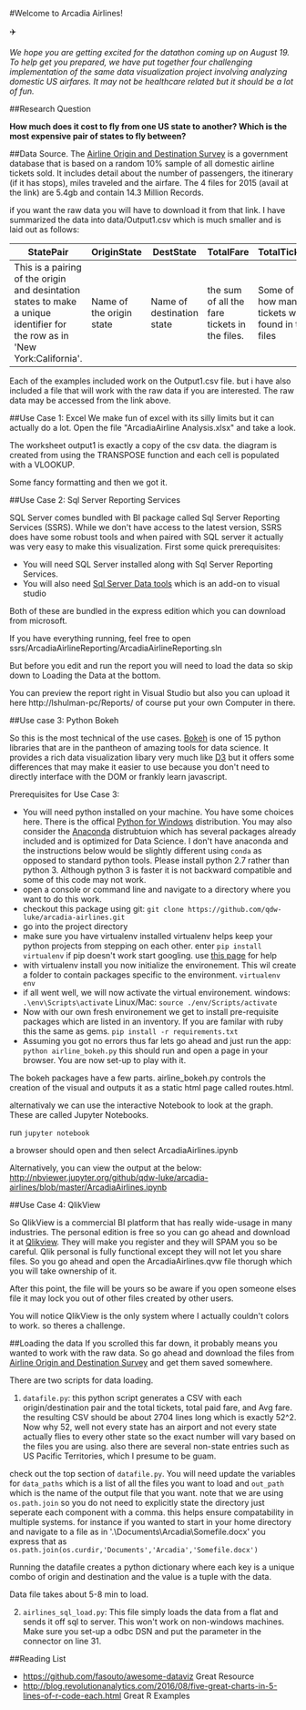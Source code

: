 #Welcome to Arcadia Airlines!

:airplane:

*We hope you are getting excited for the datathon coming up on August 19. To help get you prepared, we have put together four challenging implementation of the same data visualization project involving analyzing domestic US airfares. It may not be healthcare related but it should be a lot of fun.*

##Research Question

**How much does it cost to fly from one US state to another? Which is the most expensive pair of states to fly between?**

##Data Source. 
The [Airline Origin and Destination Survey](http://www.transtats.bts.gov/DatabaseInfo.asp?DB_ID=125) is a government database that is based on a random 10% sample of all domestic airline tickets sold. It includes detail about the number of passengers, the itinerary (if it has stops), miles traveled and the airfare. The 4 files for 2015 (avail at the link) are 5.4gb and contain 14.3 Million Records. 

if you want the raw data you will have to download it from that link. I have summarized the data into data/Output1.csv which is much smaller and is laid out as follows:

|StatePair|OriginState|DestState|TotalFare|TotalTickets|AvgFare|
|---------|-----------|---------|---------|------------|-------|
|This is a pairing of the origin and desintation states to make a unique identifier for the row as in 'New York:California'.| Name of the origin state| Name of destination state| the sum of all the fare tickets in the files. | Some of how many tickets were found in the files| Average calculated as Total Tickets/ Total Fare. |


Each of the examples included work on the Output1.csv file. but i have also included a file that will work with the raw data if you are interested. The raw data may be accessed from the link above. 

##Use Case 1: Excel
We make fun of excel with its silly limits but it can actually do a lot.  Open the file "ArcadiaAirline Analysis.xlsx" and take a look. 

The worksheet output1 is exactly a copy of the csv data. the diagram is created from using the TRANSPOSE function and each cell is populated with a VLOOKUP. 

Some fancy formatting and then we got it. 

##Use Case 2: Sql Server Reporting Services

SQL Server comes bundled with BI package called Sql Server Reporting Services (SSRS). While we don't have access to the latest version, SSRS does have some robust tools and when paired with SQL server it actually was very easy to make this visualization. First some quick prerequisites: 

* You will need SQL Server  installed along with Sql Server Reporting Services. 
* You will also need [Sql Server Data tools](https://msdn.microsoft.com/en-us/library/mt204009.aspx) which is an add-on to visual studio 

Both of these are bundled in the express edition which you can download from microsoft. 

If you have everything running, feel free to open ssrs/ArcadiaAirlineReporting/ArcadiaAirlineReporting.sln

But before you edit and run the report you will need to load the data so skip down to Loading the Data at the bottom. 

You can preview the report right in Visual Studio but also you can upload it here http://lshulman-pc/Reports/ of course put your own Computer in there. 

##Use case 3: Python Bokeh

So this is the most technical of the use cases. [Bokeh](http://bokeh.pydata.org/en/latest/) is one of 15 python libraries that are in the pantheon of amazing tools for data science. It provides a rich data visualization libary very much like [D3](https://d3js.org/) but it offers some differences that may make it easier to use because you don't need to directly interface with the DOM or frankly learn javascript. 

Prerequisites for Use Case 3: 
 
* You will need python installed on your machine. You have some choices here. There is the offical [Python for Windows](https://www.python.org/downloads/release/python-2712/) distribution. You may also consider the [Anaconda](https://www.continuum.io/downloads) distrubtuion which has several packages already included and is optimized for Data Science. I don't have anaconda and the instructions below would be slightly different using `conda` as opposed to standard python tools. Please install python 2.7 rather than python 3. Although python 3 is faster it is not backward compatible and some of this code may not work. 
* open a console or command line and navigate to a directory where you want to do this work. 
* checkout this package using git:
`git clone https://github.com/qdw-luke/arcadia-airlines.git`
* go into the project directory
* make sure you have virtualenv installed virtualenv helps keep your python projects from stepping on each other. enter `pip install virtualenv` if pip doesn't work start googling. use [this page](http://docs.python-guide.org/en/latest/dev/virtualenvs/) for help
* with virtualenv install you now initialize the environement. This wil create a folder to contain packages specific to the environment. 
`virtualenv env`
* if all went well, we will now activate the virtual environement. 
windows: `.\env\Scripts\activate` 
Linux/Mac: `source ./env/Scripts/activate`
* Now with our own fresh environement we get to install pre-requisite packages which are listed in an inventory. If you are familar with ruby this the same as gems. 
`pip install -r requirements.txt`
* Assuming you got no errors thus far lets go ahead and just run the app: `python airline_bokeh.py` this should run and open a page in your browser. You are now set-up to play with it. 

The bokeh packages have a few parts. airline_bokeh.py controls the creation of the visual and outputs it as a static html page called routes.html. 

alternativaly we can use the interactive Notebook to look at the graph. These are called Jupyter Notebooks. 

run `jupyter notebook`

a browser should open and then select ArcadiaAirlines.ipynb

Alternatively, you can view the output at the below: 
http://nbviewer.jupyter.org/github/qdw-luke/arcadia-airlines/blob/master/ArcadiaAirlines.ipynb

##Use Case 4: QlikView

So QlikView is a commercial BI platform that has really wide-usage in many industries. The personal edition is free so you can go ahead and download it at [Qlikview](http://www.qlik.com/try-or-buy/download-qlikview). They will make you register and they will SPAM you so be careful. Qlik personal is fully functional except they will not let you share files. So you go ahead and open the ArcadiaAirlines.qvw file thorugh which you will take ownership of it. 

After this point, the file will be yours so be aware if you open someone elses file it may lock you out of other files created by other users. 

You will notice QlikView is the only system where I actually couldn't colors to work. so theres a challenge. 

##Loading the data
If you scrolled this far down, it probably means you wanted to work with the raw data. So go ahead and download the files from [Airline Origin and Destination Survey](http://www.transtats.bts.gov/DatabaseInfo.asp?DB_ID=125) and get them saved somewhere.

There are two scripts for data loading. 

1. `datafile.py`: this python script generates a CSV with each origin/destination pair and the total tickets, total paid fare, and Avg fare. the resulting CSV should be about 2704 lines long which is exactly 52^2. Now why 52, well not every state has an airport and not every state actually flies to every other state so the exact number will vary based on the files you are using. also there are several non-state entries such as US Pacific Territories, which I presume to be guam. 

check out the top section of `datafile.py`. You will need update the variables for `data_paths` which is a list of all the files you want to load and  `out_path` which is the name of the output file that you want. note that we are using `os.path.join` so you do not need to explicitly state the directory just seperate each component with a comma. this helps ensure compatability in multiple systems. for instance if you wanted to start in your home directory and navigate to a file as in '.\Documents\Arcadia\Somefile.docx' you express that as `os.path.join(os.curdir,'Documents','Arcadia','Somefile.docx')`

Running the datafile creates a python dictionary where each key is a unique combo of origin and destination and the value is a tuple with the data. 

Data file takes about 5-8  min to load. 


2. `airlines_sql_load.py`: 
This file simply loads the data from a flat and sends it off sql to server. This won't work on non-windows machines. Make sure you set-up a odbc DSN and put the parameter in the connector on line 31. 




##Reading List

* https://github.com/fasouto/awesome-dataviz Great Resource
* http://blog.revolutionanalytics.com/2016/08/five-great-charts-in-5-lines-of-r-code-each.html Great R Examples

